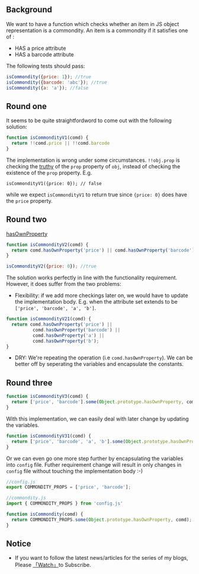 ## Background

We want to have a function which checks whether an item in JS object representation is a commondity. An item is a commondity if it satisfies one of :

* HAS a price attribute
* HAS a barcode attribute

The following tests should pass:

```javascript
isCommondity({price: 1}); //true
isCommondity({barcode: 'abc'}); //true
isCommondity({a: 'a'}); //false
```

## Round one

It seems to be quite straightfordword to come out with the following solution:

```javascript
function isCommondityV1(comd) {
  return !!comd.price || !!comd.barcode
}
```

The implementation is wrong under some circumstances. `!!obj.prop` is checking the [truthy](https://developer.mozilla.org/en-US/docs/Glossary/Truthy) of the `prop` property of `obj`, instead of checking the existence of the `prop` property. E.g.

```
isCommondityV1({price: 0}); // false
```
while we expect `isCommondityV1` to return true since `{price: 0}` does have the `price` property.

## Round two

[hasOwnProperty](https://developer.mozilla.org/en-US/docs/Web/JavaScript/Reference/Global_Objects/Object/hasOwnProperty)

```javascript
function isCommondityV2(comd) {
  return comd.hasOwnProperty('price') || comd.hasOwnProperty('barcode')
}

isCommondityV2({price: 0}); //true
```

The solution works perfectly in line with the functionality requirement. However, it does suffer from the two problems:

* Flexibility: if we add more checkings later on, we would have to update the implementation body. E.g. when the attribute set extends to be `['price', 'barcode', 'a', 'b']`.

```javascript
function isCommondityV21(comd) {
  return comd.hasOwnProperty('price') || 
          comd.hasOwnProperty('barcode') || 
          comd.hasOwnProperty('a') || 
          comd.hasOwnProperty('b');
}
```

* DRY: We're repeating the operation (i.e `comd.hasOwnProperty`). We can be better off by seperating the variables and encapsulate the constants.


## Round three

```javascript
function isCommondityV3(comd) {
  return ['price', 'barcode'].some(Object.prototype.hasOwnProperty, comd);
}
```

With this implementation, we can easily deal with later change by updating the variables.

```javascript
function isCommondityV31(comd) {
  return ['price', 'barcode', 'a', 'b'].some(Object.prototype.hasOwnProperty, comd);
}
```

Or we can even go one more step further by encapsulating the variables into `config` file. Futher requirement change will result in only changes in `config` file without touching the implementation body :-)

```javascript
//config.js
export COMMONDITY_PROPS = ['price', 'barcode'];
```

```javascript
//commondity.js
import { COMMONDITY_PROPS } from 'config.js'

function isCommondity(comd) {
  return COMMONDITY_PROPS.some(Object.prototype.hasOwnProperty, comd);
}
```

## Notice

* If you want to follow the latest news/articles for the series of my blogs, Please [「Watch」](https://github.com/n0ruSh/blogs/)to Subscribe.
